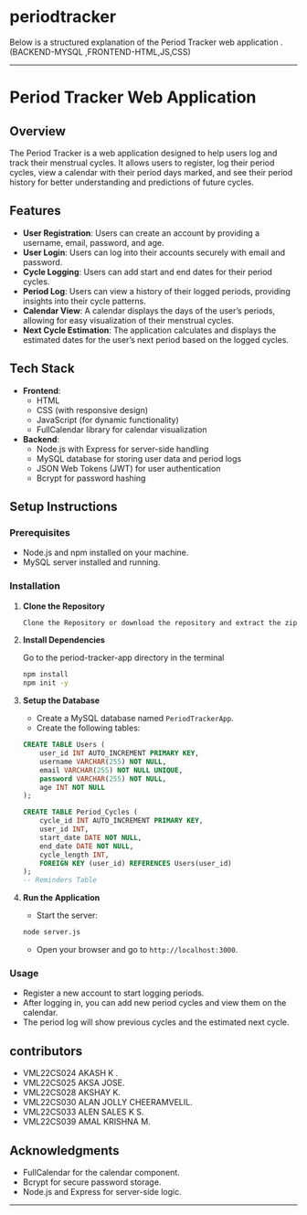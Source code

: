 # periodtracker

Below is a structured explanation of the Period Tracker web application .(BACKEND-MYSQL ,FRONTEND-HTML,JS,CSS)

---

# Period Tracker Web Application

## Overview
The Period Tracker is a web application designed to help users log and track their menstrual cycles. It allows users to register, log their period cycles, view a calendar with their period days marked, and see their period history for better understanding and predictions of future cycles.

## Features
- **User Registration**: Users can create an account by providing a username, email, password, and age.
- **User Login**: Users can log into their accounts securely with email and password.
- **Cycle Logging**: Users can add start and end dates for their period cycles.
- **Period Log**: Users can view a history of their logged periods, providing insights into their cycle patterns.
- **Calendar View**: A calendar displays the days of the user’s periods, allowing for easy visualization of their menstrual cycles.
- **Next Cycle Estimation**: The application calculates and displays the estimated dates for the user’s next period based on the logged cycles.

## Tech Stack
- **Frontend**:
  - HTML
  - CSS (with responsive design)
  - JavaScript (for dynamic functionality)
  - FullCalendar library for calendar visualization
- **Backend**:
  - Node.js with Express for server-side handling
  - MySQL database for storing user data and period logs
  - JSON Web Tokens (JWT) for user authentication
  - Bcrypt for password hashing

## Setup Instructions

### Prerequisites
- Node.js and npm installed on your machine.
- MySQL server installed and running.

### Installation
1. **Clone the Repository**
   ```bash
   Clone the Repository or download the repository and extract the zip
   
   ```

2. **Install Dependencies**

   Go to the period-tracker-app directory in the terminal
   ```bash
   npm install
   npm init -y
   ```

4. **Setup the Database**
   - Create a MySQL database named `PeriodTrackerApp`.
   - Create the following tables:

   ```sql
   CREATE TABLE Users (
       user_id INT AUTO_INCREMENT PRIMARY KEY,
       username VARCHAR(255) NOT NULL,
       email VARCHAR(255) NOT NULL UNIQUE,
       password VARCHAR(255) NOT NULL,
       age INT NOT NULL
   );

   CREATE TABLE Period_Cycles (
       cycle_id INT AUTO_INCREMENT PRIMARY KEY,
       user_id INT,
       start_date DATE NOT NULL,
       end_date DATE NOT NULL,
       cycle_length INT,
       FOREIGN KEY (user_id) REFERENCES Users(user_id)
   );
   -- Reminders Table

   ```

5. **Run the Application**
   - Start the server:
   ```bash
   node server.js
   ```
   - Open your browser and go to `http://localhost:3000`.

### Usage
- Register a new account to start logging periods.
- After logging in, you can add new period cycles and view them on the calendar.
- The period log will show previous cycles and the estimated next cycle.

## contributors
- VML22CS024 AKASH K .
- VML22CS025 AKSA JOSE.
- VML22CS028 AKSHAY K.
- VML22CS030 ALAN JOLLY CHEERAMVELIL.
- VML22CS033 ALEN SALES K S.
- VML22CS039 AMAL KRISHNA M.


## Acknowledgments
- FullCalendar for the calendar component.
- Bcrypt for secure password storage.
- Node.js and Express for server-side logic.

---

